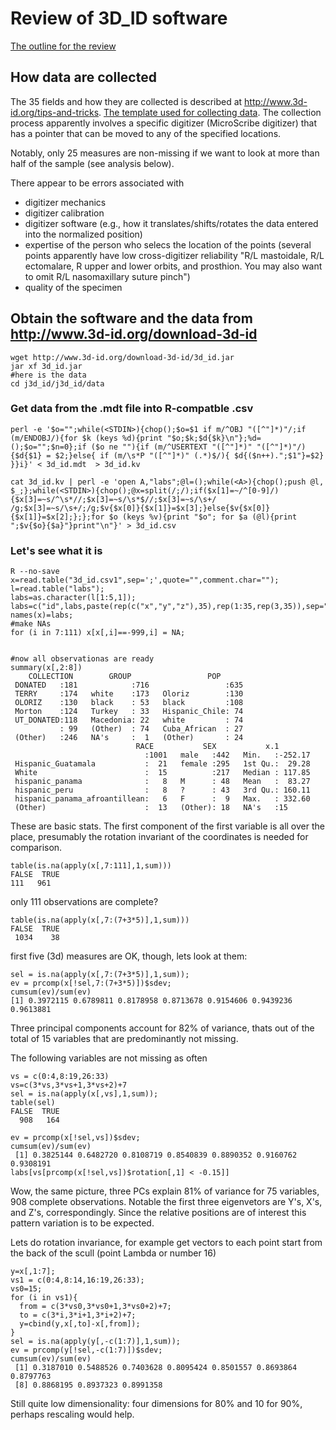 # Review of 3D_ID software

[The outline for the review](https://github.com/PhrenoID/3dId/blob/master/outline.md)

## How data are collected

The 35 fields and how they are collected is described at http://www.3d-id.org/tips-and-tricks.
[The template used for collecting data](https://github.com/PhrenoID/3dId/blob/master/3DIDDataCollectionTemplate.xlsx).
The collection process apparently involves a specific digitizer (MicroScribe digitizer) that has a pointer
that can be moved to any of the specified locations. 

Notably, only 25 measures are non-missing if we want to look at more than half of the sample (see analysis below).

There appear to be errors associated with

  - digitizer mechanics
  - digitizer calibration
  - digitizer software (e.g., how it translates/shifts/rotates the data entered into the normalized position)
  - expertise of the person who selecs the location of the points (several points apparently have low cross-digitizer reliability "R/L mastoidale, R/L ectomalare,  R upper and lower orbits, and prosthion. You may also want to omit R/L nasomaxillary suture pinch")
  - quality of the specimen


## Obtain the software and the data from http://www.3d-id.org/download-3d-id
```
wget http://www.3d-id.org/download-3d-id/3d_id.jar
jar xf 3d_id.jar
#here is the data
cd j3d_id/j3d_id/data
```




### Get data from the .mdt file into R-compatble .csv

```
perl -e '$o="";while(<STDIN>){chop();$o=$1 if m/^OBJ "([^"]*)"/;if (m/ENDOBJ/){for $k (keys %d){print "$o;$k;$d{$k}\n"};%d=();$o="";$n=0};if ($o ne ""){if (m/^USERTEXT "([^"]*)" "([^"]*)"/){$d{$1} = $2;}else{ if (m/\s*P "([^"]*)" (.*)$/){ $d{($n++).";$1"}=$2} }}i}' < 3d_id.mdt  > 3d_id.kv

cat 3d_id.kv | perl -e 'open A,"labs";@l=();while(<A>){chop();push @l, $_;};while(<STDIN>){chop();@x=split(/;/);if($x[1]=~/^[0-9]/){$x[3]=~s/^\s*//;$x[3]=~s/\s*$//;$x[3]=~s/\s+/ /g;$x[3]=~s/\s+/;/g;$v{$x[0]}{$x[1]}=$x[3];}else{$v{$x[0]}{$x[1]}=$x[2];};};for $o (keys %v){print "$o"; for $a (@l){print ";$v{$o}{$a}"}print"\n"}' > 3d_id.csv
```

### Let's see what it is
```
R --no-save
x=read.table("3d_id.csv1",sep=';',quote="",comment.char="");
l=read.table("labs");
labs=as.character(l[1:5,1]);
labs=c("id",labs,paste(rep(c("x","y","z"),35),rep(1:35,rep(3,35)),sep="."));
names(x)=labs;
#make NAs
for (i in 7:111) x[x[,i]==-999,i] = NA;


#now all observationas are ready
summary(x[,2:8])
    COLLECTION        GROUP                 POP     
 DONATED   :181            :716                 :635  
 TERRY     :174   white    :173   Oloriz        :130  
 OLORIZ    :130   black    : 53   black         :108  
 Morton    :124   Turkey   : 33   Hispanic_Chile: 74  
 UT_DONATED:118   Macedonia: 22   white         : 74  
           : 99   (Other)  : 74   Cuba_African  : 27  
 (Other)   :246   NA's     :  1   (Other)       : 24  
                            RACE           SEX           x.1         
                              :1001   male   :442   Min.   :-252.17  
 Hispanic_Guatamala           :  21   female :295   1st Qu.:  29.28  
 White                        :  15          :217   Median : 117.85  
 hispanic_panama              :   8   M      : 48   Mean   :  83.27  
 hispanic_peru                :   8   ?      : 43   3rd Qu.: 160.11  
 hispanic_panama_afroantillean:   6   F      :  9   Max.   : 332.60  
 (Other)                      :  13   (Other): 18   NA's   :15       

```

These are basic stats. The first component of the first variable is
all over the place, presumably the rotation invariant of the coordinates is needed for comparison.


```
table(is.na(apply(x[,7:111],1,sum)))
FALSE  TRUE 
111   961
```
only 111 observations are complete?



```
table(is.na(apply(x[,7:(7+3*5)],1,sum)))
FALSE  TRUE 
 1034    38 
```

first five (3d) measures are OK, though, lets look at them:

```
sel = is.na(apply(x[,7:(7+3*5)],1,sum));
ev = prcomp(x[!sel,7:(7+3*5)])$sdev;
cumsum(ev)/sum(ev)
[1] 0.3972115 0.6789811 0.8178958 0.8713678 0.9154606 0.9439236 0.9613881
```

Three principal components account for 82% of variance, thats out of 
the total of 15 variables that are predominantly not missing.

The following variables are not missing as often
```
vs = c(0:4,8:19,26:33)
vs=c(3*vs,3*vs+1,3*vs+2)+7
sel = is.na(apply(x[,vs],1,sum));
table(sel)
FALSE  TRUE 
  908   164 

ev = prcomp(x[!sel,vs])$sdev;
cumsum(ev)/sum(ev)
 [1] 0.3825144 0.6482720 0.8108719 0.8540839 0.8890352 0.9160762 0.9308191
labs[vs[prcomp(x[!sel,vs])$rotation[,1] < -0.15]]
```

Wow, the same picture, three PCs explain 81% of variance for 75 variables, 908 complete observations. 
Notable the first three eigenvetors are Y's, X's, and Z's, correspondingly. 
Since the relative positions are of interest this pattern variation is to be expected. 



Lets do rotation invariance, for example get vectors to each
point start from the back of the scull (point Lambda or number 16)
```
y=x[,1:7];
vs1 = c(0:4,8:14,16:19,26:33);
vs0=15;
for (i in vs1){
  from = c(3*vs0,3*vs0+1,3*vs0+2)+7;
  to = c(3*i,3*i+1,3*i+2)+7;
  y=cbind(y,x[,to]-x[,from]);
}
sel = is.na(apply(y[,-c(1:7)],1,sum));
ev = prcomp(y[!sel,-c(1:7)])$sdev;
cumsum(ev)/sum(ev)
 [1] 0.3187010 0.5488526 0.7403628 0.8095424 0.8501557 0.8693864 0.8797763
 [8] 0.8868195 0.8937323 0.8991358
```
Still quite low dimensionality: four dimensions for 80% and 10 for
90%, perhaps rescaling would help. 

